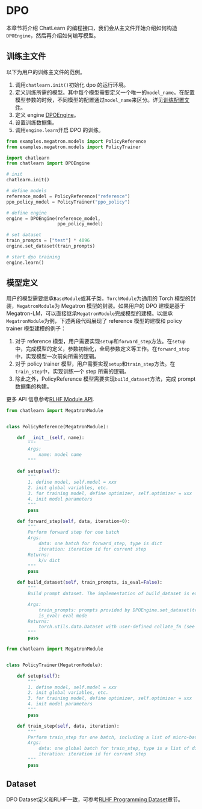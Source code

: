 # DPO

本章节将介绍 ChatLearn 的编程接口，我们会从主文件开始介绍如何构造 `DPOEngine`，然后再介绍如何编写模型。

## 训练主文件
以下为用户的训练主文件的范例。

1. 调用`chatlearn.init()`初始化 dpo 的运行环境。
2. 定义训练所需的模型。其中每个模型需要定义一个唯一的`model_name`。在配置模型参数的时候，不同模型的配置通过`model_name`来区分。详见[训练配置文件](../config_yaml)。
3. 定义 engine [DPOEngine](../api/engine.rst)。
4. 设置训练数据集。
5. 调用`engine.learn`开启 DPO 的训练。 


```python
from examples.megatron.models import PolicyReference
from examples.megatron.models import PolicyTrainer

import chatlearn
from chatlearn import DPOEngine

# init
chatlearn.init()

# define models
reference_model = PolicyReference("reference")
ppo_policy_model = PolicyTrainer("ppo_policy")

# define engine
engine = DPOEngine(reference_model,
                   ppo_policy_model)

# set dataset
train_prompts = ["test"] * 4096
engine.set_dataset(train_prompts)

# start dpo training
engine.learn()
```


## 模型定义

用户的模型需要继承`BaseModule`或其子类，`TorchModule`为通用的 Torch 模型的封装，`MegatronModule`为 Megatron 模型的封装。如果用户的 DPO 建模是基于 Megatron-LM，可以直接继承`MegatronModule`完成模型的建模。以继承`MegatronModule`为例，下述两段代码展现了 reference 模型的建模和 policy trainer 模型建模的例子：
1. 对于 reference 模型，用户需要实现`setup`和`forward_step`方法。在`setup`中，完成模型的定义，参数初始化，全局参数定义等工作。在`forward_step`中，实现模型一次前向所需的逻辑。
2. 对于 policy trainer 模型，用户需要实现`setup`和`train_step`方法。在`train_step`中，实现训练一个 step 所需的逻辑。
3. 除此之外，PolicyReference 模型需要实现`build_dataset`方法，完成 prompt 数据集的构建。

更多 API 信息参考[RLHF Module API](../api/module.rst).

```python
from chatlearn import MegatronModule


class PolicyReference(MegatronModule):

    def __init__(self, name):
        """
        Args:
            name: model name
        """

    def setup(self):
        """
        1. define model, self.model = xxx
        2. init global variables, etc.
        3. for training model, define optimizer, self.optimizer = xxx
        4. init model parameters
        """
        pass

    def forward_step(self, data, iteration=0):
        """
        Perform forward step for one batch
        Args:
            data: one batch for forward_step, type is dict
            iteration: iteration id for current step
        Returns:
            k/v dict
        """
        pass

    def build_dataset(self, train_prompts, is_eval=False):
        """
        Build prompt dataset. The implementation of build_dataset is exclusive to PolicyInference, whereas other models are not required to adopt it.

        Args:
            train_prompts: prompts provided by DPOEngine.set_dataset(train_prompts)
            is_eval: eval mode
        Returns:
            torch.utils.data.Dataset with user-defined collate_fn (see `Dataset`)
        """
        pass
```

```python
from chatlearn import MegatronModule


class PolicyTrainer(MegatronModule):

    def setup(self):
        """
        1. define model, self.model = xxx
        2. init global variables, etc.
        3. for training model, define optimizer, self.optimizer = xxx
        4. init model parameters
        """
        pass

    def train_step(self, data, iteration):
        """
        Perform train_step for one batch, including a list of micro-batches
        Args:
            data: one global batch for train_step, type is a list of dict, each dict is a micro-batch
            iteration: iteration id for current step
        """
        pass
```

## Dataset

DPO Dataset定义和RLHF一致，可参考[RLHF Programming Dataset](rlhf.md#dataset)章节。
